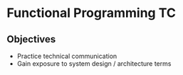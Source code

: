 # Functional Programming TC
## Objectives
* Practice technical communication
* Gain exposure to system design / architecture terms
